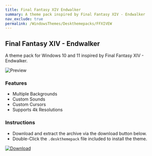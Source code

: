 ```yaml
---
title: Final Fantasy XIV Endwalker
summary: A theme pack inspired by Final Fantasy XIV - Endwalker
nav_exclude: true
permalink: /WindowsThemes/Deskthemepacks/FFXIVEW
---
```


## Final Fantasy XIV - Endwalker

A theme pack for Windows 10 and 11 inspired by Final Fantasy XIV - Endwalker.

![Preview](https://gitlab.com/the-back-room/deskthemepacks/sfw/ffxiv-endwalker/-/raw/main/Extras/Preview.bmp)

### Features

- Multiple Backgrounds
- Custom Sounds
- Custom Cursors
- Supports 4k Resolutions

### Instructions

- Download and extract the archive via the download button below.
- Double-Click the `.deskthemepack` file included to install the theme.

[![Download](https://img.shields.io/badge/Download-black?style=for-the-badge&logo=gitlab&logoColor=white&logoSize=auto&labelColor=red&color=black&cacheSeconds=3600)](https://gitlab.com/the-back-room/deskthemepacks/sfw/ffxiv-endwalker/-/archive/main/ffxiv-endwalker-main.zip)